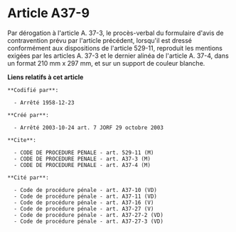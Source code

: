 # Article A37-9

Par dérogation à l'article A. 37-3, le procès-verbal du formulaire d'avis de contravention prévu par l'article précédent,
lorsqu'il est dressé conformément aux dispositions de l'article 529-11, reproduit les mentions exigées par les articles A.
37-3 et le dernier alinéa de l'article A. 37-4, dans un format 210 mm x 297 mm, et sur un support de couleur blanche.

**Liens relatifs à cet article**

	**Codifié par**:

	  - Arrêté 1958-12-23

	**Créé par**:

	  - Arrêté 2003-10-24 art. 7 JORF 29 octobre 2003

	**Cite**:

	  - CODE DE PROCEDURE PENALE - art. 529-11 (M)
	  - CODE DE PROCEDURE PENALE - art. A37-3 (M)
	  - CODE DE PROCEDURE PENALE - art. A37-4 (M)

	**Cité par**:

	  - Code de procédure pénale - art. A37-10 (VD)
	  - Code de procédure pénale - art. A37-11 (VD)
	  - Code de procédure pénale - art. A37-16 (V)
	  - Code de procédure pénale - art. A37-27 (V)
	  - Code de procédure pénale - art. A37-27-2 (VD)
	  - Code de procédure pénale - art. A37-27-3 (VD)
